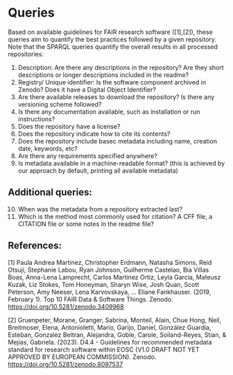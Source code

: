 # Queries

Based on available guidelines for FAIR research software ([1],[2]), these queries aim to quantify the best practices followed by a given repository. Note that the SPARQL queries quantify the overall results in all processed repositories:

1. Description: Are there any descriptions in the repository? Are they short descriptions or longer descriptions included in the readme?
2. Registry/ Unique identifier: Is the software component archived in Zenodo? Does it have a Digital Object Identifier?
3. Are there available releases to download the repository? Is there any versioning scheme followed?
4. Is there any documentation available, such as installation or run instructions?
5. Does the repository have a license?
6. Does the repository indicate how to cite its contents? 
7. Does the repository include basec metadata including name, creation date, keywords, etc?
8. Are there any requirements specified anywhere?
9. Is metadata available in a machine-readable format? (this is achieved by our approach by default, printing all available metadata)

## Additional queries:
10. When was the metadata from a repository extracted last?
11. Which is the method most commonly used for citation? A CFF file, a CITATION file or some notes in the readme file?


## References:

[1] Paula Andrea Martinez, Christopher Erdmann, Natasha Simons, Reid Otsuji, Stephanie Labou, Ryan Johnson, Guilherme Castelao, Bia Villas Boas, Anna-Lena Lamprecht, Carlos Martinez Ortiz, Leyla Garcia, Mateusz Kuzak, Liz Stokes, Tom Honeyman, Sharyn Wise, Josh Quan, Scott Peterson, Amy Neeser, Lena Karvovskaya, … Eliane Fankhauser. (2019, February 1). Top 10 FAIR Data & Software Things. Zenodo. https://doi.org/10.5281/zenodo.3409968

[2] Gruenpeter, Morane, Granger, Sabrina, Monteil, Alain, Chue Hong, Neil, Breitmoser, Elena, Antonioletti, Mario, Garijo, Daniel, González Guardia, Esteban, Gonzalez Beltran, Alejandra, Goble, Carole, Soiland-Reyes, Stian, & Mejias, Gabriela. (2023). D4.4 - Guidelines for recommended metadata standard for research software within EOSC (V1.0 DRAFT NOT YET APPROVED BY EUROPEAN COMMISSION). Zenodo. https://doi.org/10.5281/zenodo.8097537